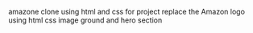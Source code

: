 amazone clone using html and css for project
 replace the Amazon logo
 using html css 
image ground and hero section 
